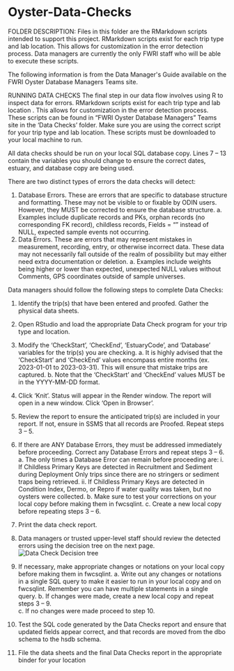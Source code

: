 # Oyster-Data-Checks

FOLDER DESCRIPTION:
Files in this folder are the RMarkdown scripts intended to support this project. RMarkdown scripts exist for each trip type and lab location. This allows for customization in the error detection process. Data managers are currently the only FWRI staff who will be able to execute these scripts.

The following information is from the Data Manager's Guide available on the FWRI Oyster Database Managers Teams site.

RUNNING DATA CHECKS
The final step in our data flow involves using R to inspect data for errors. RMarkdown scripts exist for each trip type and lab location . This allows for customization in the error detection process. These scripts can be found in “FWRI Oyster Database Managers” Teams site in the ‘Data Checks’ folder. Make sure you are using the correct script for your trip type and lab location. These scripts must be downloaded to your local machine to run.

All data checks should be run on your local SQL database copy. Lines 7 – 13 contain the variables you should change to ensure the correct dates, estuary, and database copy are being used. 

There are two distinct types of errors the data checks will detect: 
1. Database Errors. These are errors that are specific to database structure and formatting. These may not be visible to or fixable by ODIN users. However, they MUST be corrected to ensure the database structure.
	a. Examples include duplicate records and PKs, orphan records (no corresponding FK record), childless records, Fields = “” instead of NULL, expected sample events not occurring.
2. Data Errors. These are errors that may represent mistakes in measurement, recording, entry, or otherwise incorrect data. These data may not necessarily fall outside of the realm of possibility but may either need extra documentation or deletion.
	a. Examples include weights being higher or lower than expected, unexpected NULL values without Comments, GPS coordinates outside of sample universes. 

Data managers should follow the following steps to complete Data Checks:
1. Identify the trip(s) that have been entered and proofed. Gather the physical data sheets.
2. Open RStudio and load the appropriate Data Check program for your trip type and location.
3. Modify the ‘CheckStart’, ‘CheckEnd’, ‘EstuaryCode’, and ‘Database’ variables for the trip(s) you are checking.
	a. It is highly advised that the ‘CheckStart’ and ‘CheckEnd’ values encompass entire months (ex. 2023-01-01 to 2023-03-31). This will ensure that mistake trips are captured.
	b. Note that the ‘CheckStart’ and ‘CheckEnd’ values MUST be in the YYYY-MM-DD format.
4. Click ‘Knit’. Status will appear in the Render window. The report will open in a new window. Click ‘Open in Browser’.
5. Review the report to ensure the anticipated trip(s) are included in your report. If not, ensure in SSMS that all records are Proofed. Repeat steps 3 – 5.
6. If there are ANY Database Errors, they must be addressed immediately before proceeding. Correct any Database Errors and repeat steps 3 – 6.
	a. The only times a Database Error can remain before proceeding are: 
		i. If Childless Primary Keys are detected in Recruitment and Sediment during Deployment Only trips since there are no stringers or sediment traps being retrieved.
		ii. If Childless Primary Keys are detected in Condition Index, Dermo, or Repro if water quality was taken, but no oysters were collected.
	b. Make sure to test your corrections on your local copy before making them in fwcsqlint.
	c. Create a new local copy before repeating steps 3 – 6.  
7. Print the data check report.
8. Data managers or trusted upper-level staff should review the detected errors using the decision tree on the next page.
   ![Data Check Decision tree](https://github.com/matthewdavis2985/Oyster-Data-Checks/assets/149615191/fdacb0f0-7674-44ee-87d4-a3bd73cbc5d0)

10. If necessary, make appropriate changes or notations on your local copy before making them in fwcsqlint.
	a. Write out any changes or notations in a single SQL query to make it easier to run in your local copy and on fwcsqlint. Remember you can have multiple statements in a single query.
	b. If changes were made, create a new local copy and repeat steps 3 – 9.  
	c. If no changes were made proceed to step 10.
11. Test the SQL code generated by the Data Checks report and ensure that updated fields appear correct, and that records are moved from the dbo schema to the hsdb schema.
12. File the data sheets and the final Data Checks report in the appropriate binder for your location
